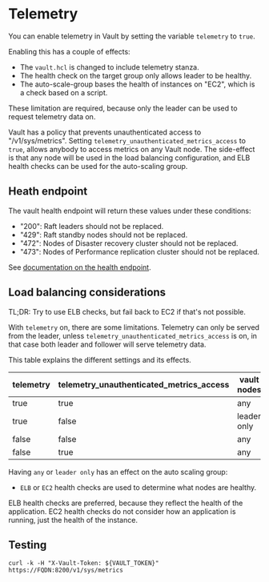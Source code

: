 # Telemetry

You can enable telemetry in Vault by setting the variable `telemetry` to `true`.

Enabling this has a couple of effects:

- The `vault.hcl` is changed to include telemetry stanza.
- The health check on the target group only allows leader to be healthy.
- The auto-scale-group bases the health of instances on "EC2", which is a check based on a script.

These limitation are required, because only the leader can be used to request telemetry data on.

Vault has a policy that prevents unauthenticated access to "/v1/sys/metrics". Setting `telemetry_unauthenticated_metrics_access` to `true`, allows anybody to access metrics on any Vault node. The side-effect is that any node will be used in the load balancing configuration, and ELB health checks can be used for the auto-scaling group.

## Heath endpoint

The vault health endpoint will return these values under these conditions:

- "200": Raft leaders should not be replaced.
- "429": Raft standby nodes should not be replaced.
- "472": Nodes of Disaster recovery cluster should not be replaced.
- "473": Nodes of Performance replication cluster should not be replaced.

See [documentation on the health endpoint](https://www.vaultproject.io/api-docs/system/health).

## Load balancing considerations

TL;DR: Try to use ELB checks, but fail back to EC2 if that's not possible.

With `telemetry` on, there are some limitations. Telemetry can only be served from the leader, unless `telemetry_unauthenticated_metrics_access` is on, in that case both leader and follower will serve telemetry data.

This table explains the different settings and its effects.

| telemetry | telemetry_unauthenticated_metrics_access | vault nodes |
|-----------|------------------------------------------|-------------|
| true      | true                                     | any         |
| true      | false                                    | leader only |
| false     | false                                    | any         |
| false     | true                                     | any         |

Having `any` or `leader only` has an effect on the auto scaling group:

- `ELB` or `EC2` health checks are used to determine what nodes are healthy.

ELB health checks are preferred, because they reflect the health of the application. EC2 health checks do not consider how an application is running, just the health of the instance.

## Testing

```shell
curl -k -H "X-Vault-Token: ${VAULT_TOKEN}" https://FQDN:8200/v1/sys/metrics
```
